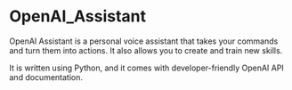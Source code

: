 # OpenAI_Assistant

OpenAI Assistant is a personal voice assistant that takes your commands and turn them into actions. It also allows you to create and train new skills.

It is written using Python, and it comes with developer-friendly OpenAI API and documentation.

